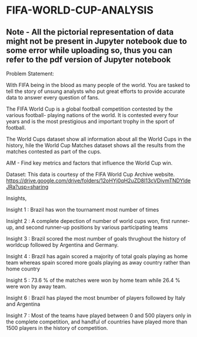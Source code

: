 # FIFA-WORLD-CUP-ANALYSIS

## Note - All the pictorial representation of data might not be present in Jupyter notebook due to some error while uploading so, thus you can refer to the pdf version of Jupyter notebook

Problem Statement:

With FIFA being in the blood as many people of the world. You are tasked to tell the story of unsung analysts who put great efforts to provide accurate data to answer every question of fans.

The FIFA World Cup is a global football competition contested by the various football- playing nations of the world. It is contested every four years and is the most prestigious and important trophy in the sport of football.

The World Cups dataset show all information about all the World Cups in the history, hile the World Cup Matches dataset shows all the results from the matches contested
as part of the cups. 

AIM - Find key metrics and factors that influence the World Cup win.

Dataset:
This data is courtesy of the FIFA World Cup Archive website.
https://drive.google.com/drive/folders/12oHYj0qH2uZD8I13cVDiymTNDYldeJRa?usp=sharing


 Insights,

 Insight 1 : Brazil has won the tournament most number of times

 Insight 2 : A complete depection of number of world cups won, first runner-up, and second runner-up positions by various participating teams

 Insight 3 : Brazil scored the most number of goals thrughout the history of worldcup followed by Argentina and Germany.

 Insight 4 : Brazil has again scored a majority of total goals playing as home team whereas spain scored more goals playing as away country rather than home country

 Insight 5 : 73.6 % of the matches were won by home team while 26.4 % were won by away team. 

 Insight 6 : Brazil has played the most bnumber of players followed by Italy and Argentina

 Insight 7 : Most of the teams have played between 0  and 500 players only in the complete competition, and handful of countries have played more than 1500 players in the history of competition.

